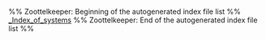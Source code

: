 %% Zoottelkeeper: Beginning of the autogenerated index file list  %%
 [\_Index\_of\_systems](systems/_Index_of_systems.md)
%% Zoottelkeeper: End of the autogenerated index file list  %%
